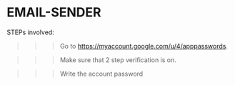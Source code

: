 # EMAIL-SENDER

STEPs involved:

>>>Go to https://myaccount.google.com/u/4/apppasswords.

>>>Make sure that 2 step verification is on.

>>>Write the account password

>>>
